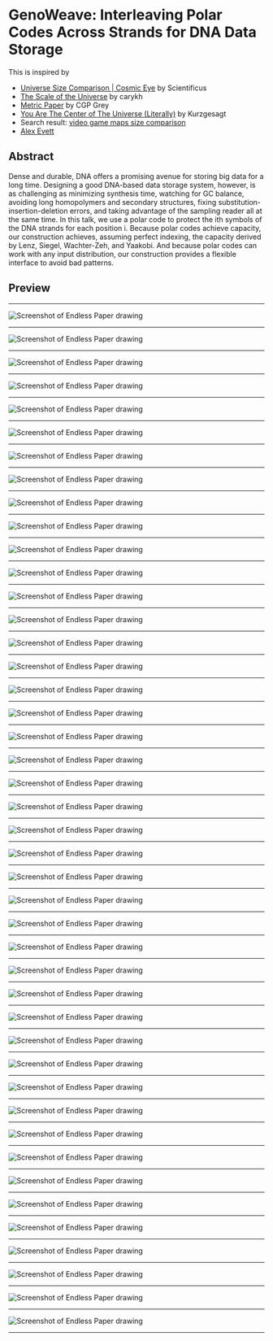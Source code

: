 # GenoWeave: Interleaving Polar Codes Across Strands for DNA Data Storage

This is inspired by
* [Universe Size Comparison | Cosmic Eye](https://www.youtube.com/watch?v=8Are9dDbW24) by Scientificus
* [The Scale of the Universe](https://www.youtube.com/watch?v=uaGEjrADGPA) by carykh
* [Metric Paper](https://www.youtube.com/watch?v=pUF5esTscZI) by CGP Grey
* [You Are The Center of The Universe (Literally)](https://www.youtube.com/watch?v=Z_1Q0XB4X0Y) by Kurzgesagt
* Search result: [video game maps size comparison](https://www.youtube.com/results?search_query=video+game+maps+size+comparison)
* [Alex Evett](https://www.youtube.com/@AlexEvett55/videos)

## Abstract

Dense and durable, DNA offers a promising avenue for storing big data for a long time. Designing a good DNA-based data storage system, however, is as challenging as minimizing synthesis time, watching for GC balance, avoiding long homopolymers and secondary structures, fixing substitution-insertion-deletion errors, and taking advantage of the sampling reader all at the same time. In this talk, we use a polar code to protect the ith symbols of the DNA strands for each position i. Because polar codes achieve capacity, our construction achieves, assuming perfect indexing, the capacity derived by Lenz, Siegel, Wachter-Zeh, and Yaakobi. And because polar codes can work with any input distribution, our construction provides a flexible interface to avoid bad patterns.

## Preview

---

![Screenshot of Endless Paper drawing](png/gw-1.png)

---

![Screenshot of Endless Paper drawing](png/gw-2.png)

---

![Screenshot of Endless Paper drawing](png/gw-3a.png)

---

![Screenshot of Endless Paper drawing](png/gw-3b.png)

---

![Screenshot of Endless Paper drawing](png/gw-3c.png)

---

![Screenshot of Endless Paper drawing](png/gw-3d.png)

---

![Screenshot of Endless Paper drawing](png/gw-3e.png)

---

![Screenshot of Endless Paper drawing](png/gw-3f.png)

---

![Screenshot of Endless Paper drawing](png/gw-3g.png)

---

![Screenshot of Endless Paper drawing](png/gw-3h.png)

---

![Screenshot of Endless Paper drawing](png/gw-3i.png)

---

![Screenshot of Endless Paper drawing](png/gw-4a.png)

---

![Screenshot of Endless Paper drawing](png/gw-4b.png)

---

![Screenshot of Endless Paper drawing](png/gw-5a.png)

---

![Screenshot of Endless Paper drawing](png/gw-5b.png)

---

![Screenshot of Endless Paper drawing](png/gw-5c.png)

---

![Screenshot of Endless Paper drawing](png/gw-5d1.png)

---

![Screenshot of Endless Paper drawing](png/gw-5d2.png)

---

![Screenshot of Endless Paper drawing](png/gw-5d3.png)

---

![Screenshot of Endless Paper drawing](png/gw-5d4.png)

---

![Screenshot of Endless Paper drawing](png/gw-5e1.png)

---

![Screenshot of Endless Paper drawing](png/gw-5e2.png)

---

![Screenshot of Endless Paper drawing](png/gw-5e3.png)

---

![Screenshot of Endless Paper drawing](png/gw-5e4.png)

---

![Screenshot of Endless Paper drawing](png/gw-6a.png)

---

![Screenshot of Endless Paper drawing](png/gw-6b.png)

---

![Screenshot of Endless Paper drawing](png/gw-6c1.png)

---

![Screenshot of Endless Paper drawing](png/gw-6c2.png)

---

![Screenshot of Endless Paper drawing](png/gw-6c3.png)

---

![Screenshot of Endless Paper drawing](png/gw-6d1.png)

---

![Screenshot of Endless Paper drawing](png/gw-6d2.png)

---

![Screenshot of Endless Paper drawing](png/gw-6d3.png)

---

![Screenshot of Endless Paper drawing](png/gw-6d4.png)

---

![Screenshot of Endless Paper drawing](png/gw-6e1.png)

---

![Screenshot of Endless Paper drawing](png/gw-6e2.png)

---

![Screenshot of Endless Paper drawing](png/gw-6e3.png)

---

![Screenshot of Endless Paper drawing](png/gw-6e4.png)

---

![Screenshot of Endless Paper drawing](png/gw-6e5.png)

---

![Screenshot of Endless Paper drawing](png/gw-7a.png)

---

![Screenshot of Endless Paper drawing](png/gw-7b.png)

---

![Screenshot of Endless Paper drawing](png/gw-7c.png)

---

![Screenshot of Endless Paper drawing](png/gw-7d.png)

---

![Screenshot of Endless Paper drawing](png/gw-7e.png)

---

![Screenshot of Endless Paper drawing](png/gw-7f.png)

---
